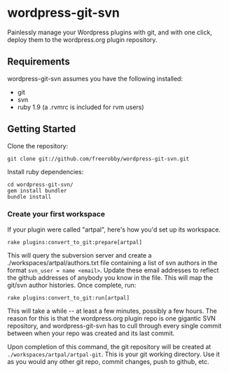 # wordpress-git-svn

Painlessly manage your Wordpress plugins with git, and with one click, deploy them to the wordpress.org plugin repository.

## Requirements

wordpress-git-svn assumes you have the following installed:

* git
* svn
* ruby 1.9 (a .rvmrc is included for rvm users)

## Getting Started

Clone the repository:

    git clone git://github.com/freerobby/wordpress-git-svn.git

Install ruby dependencies:

    cd wordpress-git-svn/
    gem install bundler
    bundle install

### Create your first workspace

If your plugin were called "artpal", here's how you'd set up its workspace.

    rake plugins:convert_to_git:prepare[artpal]
    
This will query the subversion server and create a ./workspaces/artpal/authors.txt file containing a list of svn authors in the format `svn_user = name <email>`. Update these email addresses to reflect the github addresses of anybody you know in the file. This will map the git/svn author histories. Once complete, run:

    rake plugins:convert_to_git:run[artpal]

This will take a while -- at least a few minutes, possibly a few hours. The reason for this is that the wordpress.org plugin repo is one gigantic SVN repository, and wordpress-git-svn has to cull through every single commit between when your repo was created and its last commit.

Upon completion of this command, the git repository will be created at `./workspaces/artpal/artpal-git`. This is your git working directory. Use it as you would any other git repo, commit changes, push to github, etc.

